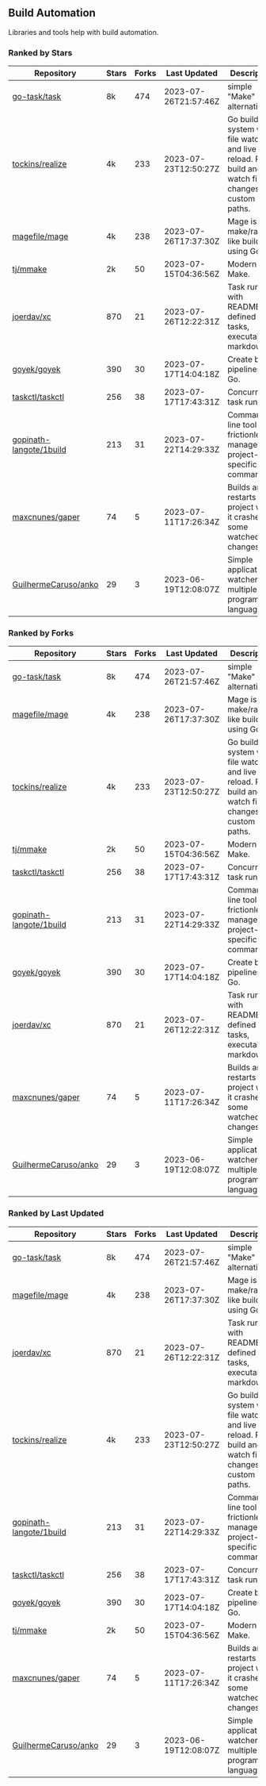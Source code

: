 ## Build Automation

Libraries and tools help with build automation.

### Ranked by Stars

| Repository | Stars | Forks | Last Updated | Description | 
|------------|-------|-------|--------------|-------------|
| [go-task/task](https://github.com/go-task/task) | 8k | 474 | 2023-07-26T21:57:46Z |  simple "Make" alternative. |
| [tockins/realize](https://github.com/tockins/realize) | 4k | 233 | 2023-07-23T12:50:27Z |  Go build a system with file watchers and live to reload. Run, build and watch file changes with custom paths. |
| [magefile/mage](https://github.com/magefile/mage) | 4k | 238 | 2023-07-26T17:37:30Z |  Mage is a make/rake-like build tool using Go. |
| [tj/mmake](https://github.com/tj/mmake) | 2k | 50 | 2023-07-15T04:36:56Z |  Modern Make. |
| [joerdav/xc](https://github.com/joerdav/xc) | 870 | 21 | 2023-07-26T12:22:31Z |  Task runner with README.md defined tasks, executable markdown. |
| [goyek/goyek](https://github.com/goyek/goyek) | 390 | 30 | 2023-07-17T14:04:18Z |  Create build pipelines in Go. |
| [taskctl/taskctl](https://github.com/taskctl/taskctl) | 256 | 38 | 2023-07-17T17:43:31Z |  Concurrent task runner. |
| [gopinath-langote/1build](https://github.com/gopinath-langote/1build) | 213 | 31 | 2023-07-22T14:29:33Z |  Command line tool to frictionlessly manage project-specific commands. |
| [maxcnunes/gaper](https://github.com/maxcnunes/gaper) | 74 | 5 | 2023-07-11T17:26:34Z |  Builds and restarts a Go project when it crashes or some watched file changes. |
| [GuilhermeCaruso/anko](https://github.com/GuilhermeCaruso/anko) | 29 | 3 | 2023-06-19T12:08:07Z |  Simple application watcher for multiple programming languages. |

### Ranked by Forks

| Repository | Stars | Forks | Last Updated | Description | 
|------------|-------|-------|--------------|-------------|
| [go-task/task](https://github.com/go-task/task) | 8k | 474 | 2023-07-26T21:57:46Z |  simple "Make" alternative. |
| [magefile/mage](https://github.com/magefile/mage) | 4k | 238 | 2023-07-26T17:37:30Z |  Mage is a make/rake-like build tool using Go. |
| [tockins/realize](https://github.com/tockins/realize) | 4k | 233 | 2023-07-23T12:50:27Z |  Go build a system with file watchers and live to reload. Run, build and watch file changes with custom paths. |
| [tj/mmake](https://github.com/tj/mmake) | 2k | 50 | 2023-07-15T04:36:56Z |  Modern Make. |
| [taskctl/taskctl](https://github.com/taskctl/taskctl) | 256 | 38 | 2023-07-17T17:43:31Z |  Concurrent task runner. |
| [gopinath-langote/1build](https://github.com/gopinath-langote/1build) | 213 | 31 | 2023-07-22T14:29:33Z |  Command line tool to frictionlessly manage project-specific commands. |
| [goyek/goyek](https://github.com/goyek/goyek) | 390 | 30 | 2023-07-17T14:04:18Z |  Create build pipelines in Go. |
| [joerdav/xc](https://github.com/joerdav/xc) | 870 | 21 | 2023-07-26T12:22:31Z |  Task runner with README.md defined tasks, executable markdown. |
| [maxcnunes/gaper](https://github.com/maxcnunes/gaper) | 74 | 5 | 2023-07-11T17:26:34Z |  Builds and restarts a Go project when it crashes or some watched file changes. |
| [GuilhermeCaruso/anko](https://github.com/GuilhermeCaruso/anko) | 29 | 3 | 2023-06-19T12:08:07Z |  Simple application watcher for multiple programming languages. |

### Ranked by Last Updated

| Repository | Stars | Forks | Last Updated | Description | 
|------------|-------|-------|--------------|-------------|
| [go-task/task](https://github.com/go-task/task) | 8k | 474 | 2023-07-26T21:57:46Z |  simple "Make" alternative. |
| [magefile/mage](https://github.com/magefile/mage) | 4k | 238 | 2023-07-26T17:37:30Z |  Mage is a make/rake-like build tool using Go. |
| [joerdav/xc](https://github.com/joerdav/xc) | 870 | 21 | 2023-07-26T12:22:31Z |  Task runner with README.md defined tasks, executable markdown. |
| [tockins/realize](https://github.com/tockins/realize) | 4k | 233 | 2023-07-23T12:50:27Z |  Go build a system with file watchers and live to reload. Run, build and watch file changes with custom paths. |
| [gopinath-langote/1build](https://github.com/gopinath-langote/1build) | 213 | 31 | 2023-07-22T14:29:33Z |  Command line tool to frictionlessly manage project-specific commands. |
| [taskctl/taskctl](https://github.com/taskctl/taskctl) | 256 | 38 | 2023-07-17T17:43:31Z |  Concurrent task runner. |
| [goyek/goyek](https://github.com/goyek/goyek) | 390 | 30 | 2023-07-17T14:04:18Z |  Create build pipelines in Go. |
| [tj/mmake](https://github.com/tj/mmake) | 2k | 50 | 2023-07-15T04:36:56Z |  Modern Make. |
| [maxcnunes/gaper](https://github.com/maxcnunes/gaper) | 74 | 5 | 2023-07-11T17:26:34Z |  Builds and restarts a Go project when it crashes or some watched file changes. |
| [GuilhermeCaruso/anko](https://github.com/GuilhermeCaruso/anko) | 29 | 3 | 2023-06-19T12:08:07Z |  Simple application watcher for multiple programming languages. |

